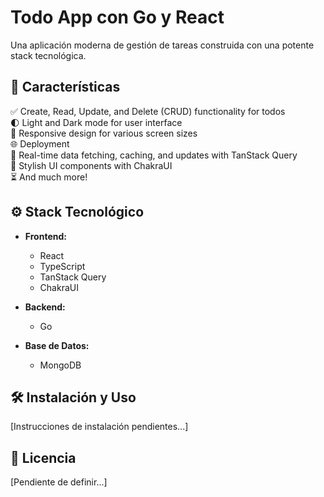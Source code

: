 # Todo App con Go y React

Una aplicación moderna de gestión de tareas construida con una potente stack tecnológica.

## 🚀 Características

✅ Create, Read, Update, and Delete (CRUD) functionality for todos  
🌓 Light and Dark mode for user interface  
📱 Responsive design for various screen sizes  
🌐 Deployment  
🔄 Real-time data fetching, caching, and updates with TanStack Query  
🎨 Stylish UI components with ChakraUI  
⏳ And much more!

## ⚙️ Stack Tecnológico

- **Frontend:**
  - React
  - TypeScript
  - TanStack Query
  - ChakraUI

- **Backend:**
  - Go

- **Base de Datos:**
  - MongoDB

## 🛠️ Instalación y Uso

[Instrucciones de instalación pendientes...]

## 📝 Licencia

[Pendiente de definir...] 